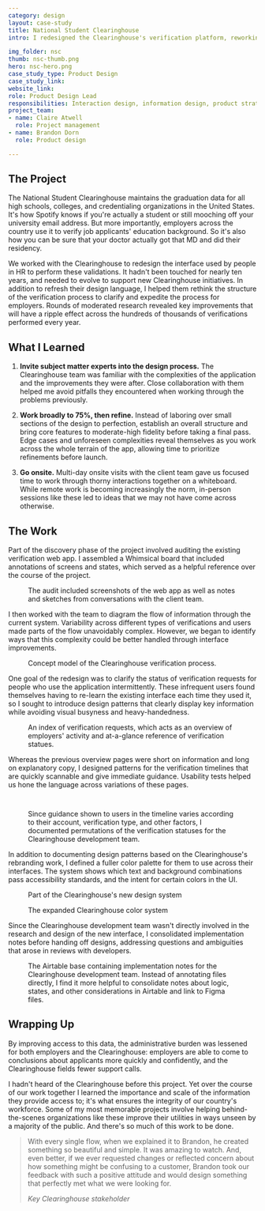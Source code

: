 ```yaml
---
category: design
layout: case-study
title: National Student Clearinghouse
intro: I redesigned the Clearinghouse's verification platform, reworking a convoluted request flow to make it easier for employers to perform background validations.

img_folder: nsc
thumb: nsc-thumb.png 
hero: nsc-hero.png
case_study_type: Product Design
case_study_link:
website_link:
role: Product Design Lead
responsibilities: Interaction design, information design, product strategy, usability testing, design system development
project_team:
- name: Claire Atwell
  role: Project management
- name: Brandon Dorn
  role: Product design

---
```


<h2>The Project</h2>

<p>The National Student Clearinghouse maintains the graduation data for all high schools, colleges, and credentialing organizations in the United States. It's how Spotify knows if you're actually a student or still mooching off your university email address. But more importantly, employers across the country use it to verify job applicants' education background. So it's also how you can be sure that your doctor actually got that MD and did their residency.</p>
<p>We worked with the Clearinghouse to redesign the interface used by people in HR to perform these validations. It hadn't been touched for nearly ten years, and needed to evolve to support new Clearinghouse initiatives. In addition to refresh their design language, I helped them rethink the structure of the verification process to clarify and expedite the process for employers. Rounds of moderated research revealed key improvements that will have a ripple effect across the hundreds of thousands of verifications performed every year.</p>

<div class="what-i-learned">
	<h2>What I Learned</h2>
	<ol class="learned-things">
		<li><p><b>Invite subject matter experts into the design process.</b> The Clearinghouse team was familiar with the complexities of the application and the improvements they were after. Close collaboration with them helped me avoid pitfalls they encountered when working through the problems previously.</p></li>
		<li><p><b>Work broadly to 75%, then refine.</b> Instead of laboring over small sections of the design to perfection, establish an overall structure and bring core features to moderate-high fidelity before taking a final pass. Edge cases and unforeseen complexities reveal themselves as you work across the whole terrain of the app, allowing time to prioritize refinements before launch.</p></li>
		<li><p><b>Go onsite.</b> Multi-day onsite visits with the client team gave us focused time to work through thorny interactions together on a whiteboard. While remote work is becoming increasingly the norm, in-person sessions like these led to ideas that we may not have come across otherwise.</p></li>
	</ol>
</div>

<h2>The Work</h2>

<p>Part of the discovery phase of the project involved auditing the existing verification web app. I assembled a Whimsical board that included annotations of screens and states, which served as a helpful reference over the course of the project.</p>

<figure class="image-left">
	<img src="/img/design/nsc/nsc-ui-audit.png" alt="">
	<figcaption>The audit included screenshots of the web app as well as notes and sketches from conversations with the client team.</figcaption>
</figure>

<p>I then worked with the team to diagram the flow of information through the current system. Variability across different types of verifications and users made parts of the flow unavoidably complex. However, we began to identify ways that this complexity could be better handled through interface improvements.</p>

<figure>
	<img src="/img/design/nsc/nsc-verification-flow.png" alt="">
	<figcaption>Concept model of the Clearinghouse verification process.</figcaption>
</figure>

<p>One goal of the redesign was to clarify the status of verification requests for people who use the application intermittently. These infrequent users found themselves having to re-learn the existing interface each time they used it, so I sought to introduce design patterns that clearly display key information while avoiding visual busyness and heavy-handedness.</p>

<figure class="image-left">
	<img src="/img/design/nsc/nsc-index.png" alt="">
	<figcaption>An index of verification requests, which acts as an overview of employers' activity and at-a-glance reference of verification statues.</figcaption>
</figure>

<p>Whereas the previous overview pages were short on information and long on explanatory copy, I designed patterns for the verification timelines that are quickly scannable and give immediate guidance. Usability tests helped us hone the language across variations of these pages.</p>

<div class="two-up-container">
	<figure class="">
		<img src="/img/design/nsc/nsc-detail-1.png" alt="">
	</figure>
	<figure class="">
		<img src="/img/design/nsc/nsc-detail-2.png" alt="">
	</figure>
</div>

<figure class="no-mt">
	<img src="/img/design/nsc/nsc-permutations.png" alt="">
	<figcaption>Since guidance shown to users in the timeline varies according to their account, verification type, and other factors, I documented permutations of the verification statuses for the Clearinghouse development team.</figcaption>
</figure>

<p>In addition to documenting design patterns based on the Clearinghouse's rebranding work, I defined a fuller color palette for them to use across their interfaces. The system shows which text and background combinations pass accessibility standards, and the intent for certain colors in the UI.</p>

<figure>
	<img src="/img/design/nsc/nsc-system.png" alt="">
	<figcaption>Part of the Clearinghouse's new design system</figcaption>
</figure>

<figure class="full-width">
	<img src="/img/design/nsc/nsc-color.png" alt="">
	<figcaption>The expanded Clearinghouse color system</figcaption>
</figure>

<p>Since the Clearinghouse development team wasn't directly involved in the research and design of the new interface, I consolidated implementation notes before handing off designs, addressing questions and ambiguities that arose in reviews with developers.</p>

<figure class="image-left">
	<img src="/img/design/nsc/nsc-airtable.png" alt="">
	<figcaption>The Airtable base containing implementation notes for the Clearinghouse development team. Instead of annotating files directly, I find it more helpful to consolidate notes about logic, states, and other considerations in Airtable and link to Figma files.</figcaption>
</figure>

<h2>Wrapping Up</h2>
<p>By improving access to this data, the administrative burden was lessened for both employers and the Clearinghouse: employers are able to come to conclusions about applicants more quickly and confidently, and the Clearinghouse fields fewer support calls.</p>
<p>I hadn't heard of the Clearinghouse before this project. Yet over the course of our work together I learned the importance and scale of the information they provide access to; it's what ensures the integrity of our country's workforce. Some of my most memorable projects involve helping behind-the-scenes organizations like these improve their utilities in ways unseen by a majority of the public. And there's so much of this work to be done.</p>

<blockquote>
	<p>With every single flow, when we explained it to Brandon, he created something so beautiful and simple. It was amazing to watch. And, even better, if we ever requested changes or reflected concern about how something might be confusing to a customer, Brandon took our feedback with such a positive attitude and would design something that perfectly met what we were looking for.</p>
	<cite>Key Clearinghouse stakeholder</cite>
</blockquote>